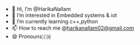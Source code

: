 - 👋 Hi, I’m @HarikaNallam
- 👀 I’m interested in Embedded systems & iot 
- 🌱 I’m currently learning c++,python
- 📫 How to reach me @harikanallam02@gmail.com
- 😄 Pronouns🇮🇳

<!---
HarikaNallam/HarikaNallam is a ✨ special ✨ repository because its `README.md` (this file) appears on your GitHub profile.
You can click the Preview link to take a look at your changes.
--->
